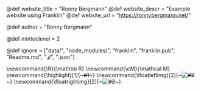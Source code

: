 <!--
Add here global page variables to use throughout your
website.
The website_* must be defined for the RSS to work
-->
@def website_title = "Ronny Bergmann"
@def website_descr = "Example website using Franklin"
@def website_url   = "https://ronnybergmann.net/"

@def author = "Ronny Bergmann"

@def mintoclevel = 2

<!--
Add here files or directories that should be ignored by Franklin, otherwise
these files might be copied and, if markdown, processed by Franklin which
you might not want. Indicate directories by ending the name with a `/`.
-->
@def ignore = ["data/", "node_modules/", "franklin", "franklin.pub", "Readme.md", "*.jl", "*.json"]

<!--
Add here global latex commands to use throughout your
pages. It can be math commands but does not need to be.
For instance:
* \newcommand{\phrase}{This is a long phrase to copy.}
-->
\newcommand{\R}{\mathbb R}
\newcommand{\cM}{\mathcal M}
\newcommand{\highlight}[1]{~~~<span class="highlight">#1</span>~~~}
\newcommand{\floatleftimg}[2]{~~~<img src="#1" alt="#2" class="floatleft"/>~~~}
\newcommand{\floatrightimg}[2]{~~~<img src="#1" alt="#2" class="floatright"/>~~~}